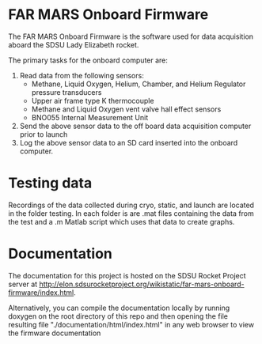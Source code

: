 # FAR MARS Onboard Firmware
The FAR MARS Onboard Firmware is the software used for data acquisition aboard the SDSU Lady Elizabeth rocket.

The primary tasks for the onboard computer are:
1. Read data from the following sensors:
    - Methane, Liquid Oxygen, Helium, Chamber, and Helium Regulator pressure transducers
    - Upper air frame type K thermocouple
    - Methane and Liquid Oxygen vent valve hall effect sensors
    - BNO055 Internal Measurement Unit
2. Send the above sensor data to the off board data acquisition computer prior to launch
3. Log the above sensor data to an SD card inserted into the onboard computer.

# Testing data
Recordings of the data collected during cryo, static, and launch are located in the folder testing. In each folder is are .mat files containing the data from the test and a .m Matlab script which uses that data to create graphs.

# Documentation
The documentation for this project is hosted on the SDSU Rocket Project server at http://elon.sdsurocketproject.org/wikistatic/far-mars-onboard-firmware/index.html.

Alternatively, you can compile the documentation locally by running doxygen on the root directory of this repo and then opening the file resulting file "./documentation/html/index.html" in any web browser to view the firmware documentation
